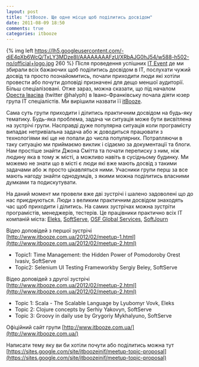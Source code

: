 ```yaml
---
layout: post
title: "itBooze. Ще одне місце щоб поділитись досвідом"
date: 2011-08-09 18:50
comments: true
categories: itbooze
---
```

{% img left https://lh5.googleusercontent.com/-diE4pXb6WcQ/TxLY3MDze8I/AAAAAAAAFzU/XRbAJG0hJ54/w588-h502-no/official+logo.jpg 260 %}
Після проведення успішних [IT Event](http://itevent.if.ua) де ми збирали всіх бажаючих щоб поділитись досвідом в ІТ, послухати чужий досвід та просто познайомитись, почали приходити люди які хотіли провести або почути доповіді призначені для дещо меншої аудиторії. Більш спеціалізовані. Отже зараз, можна сказати, що під началом [Ореста Івасіва](http://halyph.blogspot.com/) (twitter @halyph) в Івано-Франківську почала діяти юзер група ІТ спеціалістів. Ми вирішили назвати її [itBooze](http://www.itbooze.com.ua/).

Сама суть групи приходити і ділитись практичним досвідом на будь-яку тематику. Будь-яка проблема, задача чи ситуація може бути висвітлена на зустрічі групи. Насправді дуже популярна ситуація коли програмісту випадає нетривіальна задача або ж доводиться працювати з технологіями які ще не попали до числа популярних. Потрапляючи в таку ситуацію ми приймаємо виклик і сідаємо за документації та блоги. Нам простіше знайти Джона Смітта та почати переписку з ним, ніж людину яка в тому ж місті, а можливо навіть в сусідньому будинку. Ми можемо не знати що в місті є люди які вже мають досвід з такими задачами або ж просто цікавляться ними. Учасники групи перш за все мають нагоду знайти однодумців, з якими можна поділитись власними думками та подискутувати.

На даний момент ми провели вже дві зустрічі і шалено задоволені що до нас приєднуються. Люди з великим практичним досвідом знаходять час щоб приходити і ділитись. На самих зустрічах можна зустріти програмістів, менеджерів, тестерів. Це працівники практично всіх ІТ компаній міста: [Eleks](http://eleks.com/), [SoftServe](http://www.softserveinc.com/), [OSF Global Services](http://www.osf-global.com/), [SoftJourn](http://www.softjourn.com/)

Відео доповідей з першої зустрічі
[http://www.itbooze.com.ua/2012/02/meetup-1.html](http://www.itbooze.com.ua/2012/02/meetup-2.html)
* Topic1: Time Management: the Hidden Power of Pomodoroby Orest Ivasiv, SoftServe
* Topic2: Selenium UI Testing Frameworkby Sergiy Beley, SoftServe

Відео доповідей з другої зустрічі
[http://www.itbooze.com.ua/2012/02/meetup-2.html](http://www.itbooze.com.ua/2012/02/meetup-2.html)
* Topic 1: Scala - The Scalable Language by Lyubomyr Vovk, Eleks
* Topic 2: Clojure concepts by Serhiy Yakovyn, SoftServe
* Topic 3: Groovy in daily use by Grygoriy Mykhalyuno, SoftServe

Офіційний сайт групи [http://www.itbooze.com.ua/](http://www.itbooze.com.ua/)

Написати тему яку ви би хотіли почути або поділитись можна тут
[https://sites.google.com/site/itboozeinif/meetup-topic-proposal](https://sites.google.com/site/itboozeinif/meetup-topic-proposal)
